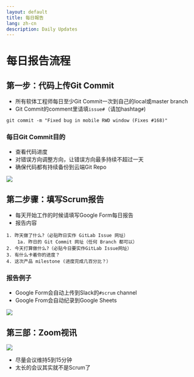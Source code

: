 ```yaml
---
layout: default
title: 每日報告
lang: zh-cn
description: Daily Updates
---
```




# 每日报告流程

## 第一步：代码上传Git Commit

* 所有软体工程师每日至少Git Commit一次到自己的local或master branch
* Git Commit的comment里请填`issue#`（请加hashtag`#`)

```
git commit -m "Fixed bug in mobile RWD window (Fixes #168)"
```

### 每日Git Commit目的

* 查看代码进度
* 对错误方向调整方向，让错误方向最多持续不超过一天
* 确保代码都有持续备份到云端Git Repo

<img src='https://lh3.googleusercontent.com/XHxNRqvRvarEi8P3SStdBYlBiby_o6QcgbQHoBDMnz7uTmI67iavLR0XrtLYHrM81k6wd94yUx79aSOgZ1l6bHs12GHdzBC3cJJ2Bk703Twa3ExnXN0NsE9Y6bGqv2MvURoNxH8yuA=w600' />

<br>

## 第二步骤：填写Scrum报告

* 每天开始工作的时候请填写Google Form每日报告
* 报告内容

```
1. 昨天做了什么?（必贴昨日实作 GitLab Issue 网址）
	1a. 昨日的 Git Commit 网址（任何 Branch 都可以）
2. 今天打算做什么?（必贴今日要实作GitLab Issue网址）
3. 有什么卡着你的进度？
4. 这次产品 milestone (进度完成几百分比？）
```

### 报告例子

* Google Form会自动上传到Slack的`#scrum` channel
* Google From会自动纪录到Google Sheets

<img src='https://lh3.googleusercontent.com/LVnFFzZO0vjufjBZ2nOWGMa2Z1gPfqbgdb3wtyF1fDxfdQrgNSLGkM3MBONcfe4kTITbbeY0cyD-I9ii9G8ijbBMKPo5k86CTk9Rn28d66XYQRNEHS1Xl30acXOSKrmZ3tFNPjV62A=w800' />

<br>

## 第三部：Zoom视讯

<img src='https://lh3.googleusercontent.com/4tSI6OvfmNu-ZrrgNGl8iL6hgsdC4_IPOesghAL9uxuHLOnB2yZxkWpTONFk2NXXv8LbSm2UYVONVWafrrX6c8D-SNROLS8DkKybwsPwk8w9yn8xx6mRTzSTzo8Hwq8y0hjeuJ5mRg=w800' />

* 尽量会议维持5到15分钟
* 太长的会议其实就不是Scrum了